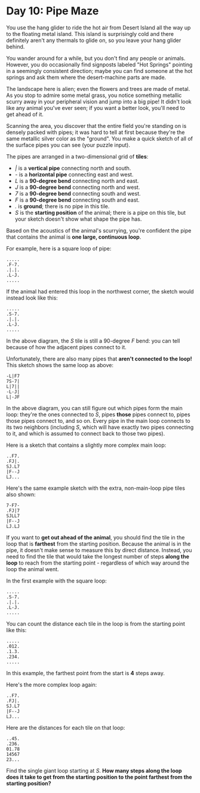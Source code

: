 Day 10: Pipe Maze
===

You use the hang glider to ride the hot air from Desert Island all the way up to the floating metal island. This island is surprisingly cold and there definitely aren't any thermals to glide on, so you leave your hang glider behind.

You wander around for a while, but you don't find any people or animals. However, you do occasionally find signposts labeled "Hot Springs" pointing in a seemingly consistent direction; maybe you can find someone at the hot springs and ask them where the desert-machine parts are made.

The landscape here is alien; even the flowers and trees are made of metal. As you stop to admire some metal grass, you notice something metallic scurry away in your peripheral vision and jump into a big pipe! It didn't look like any animal you've ever seen; if you want a better look, you'll need to get ahead of it.

Scanning the area, you discover that the entire field you're standing on is densely packed with pipes; it was hard to tell at first because they're the same metallic silver color as the "ground". You make a quick sketch of all of the surface pipes you can see (your puzzle input).

The pipes are arranged in a two-dimensional grid of **tiles**:

* *|* is a **vertical pipe** connecting north and south.
* *-* is a **horizontal pipe** connecting east and west.
* *L* is a **90-degree bend** connecting north and east.
* *J* is a **90-degree bend** connecting north and west.
* *7* is a **90-degree bend** connecting south and west.
* *F* is a **90-degree bend** connecting south and east.
* *.* is **ground**; there is no pipe in this tile.
* *S* is the **starting position** of the animal; there is a pipe on this tile, but your sketch doesn't show what shape the pipe has.

Based on the acoustics of the animal's scurrying, you're confident the pipe that contains the animal is **one large, continuous loop**.

For example, here is a square loop of pipe: 
```
.....
.F-7.
.|.|.
.L-J.
.....
```

If the animal had entered this loop in the northwest corner, the sketch would instead look like this:
```
.....
.S-7.
.|.|.
.L-J.
.....
```

In the above diagram, the *S* tile is still a 90-degree *F* bend: you can tell because of how the adjacent pipes connect to it.

Unfortunately, there are also many pipes that **aren't connected to the loop!** This sketch shows the same loop as above:
```
-L|F7
7S-7|
L|7||
-L-J|
L|-JF
```

In the above diagram, you can still figure out which pipes form the main loop: they're the ones connected to *S*, pipes **those** pipes connect to, pipes those pipes connect to, and so on. Every pipe in the main loop connects to its two neighbors (including *S*, which will have exactly two pipes connecting to it, and which is assumed to connect back to those two pipes).

Here is a sketch that contains a slightly more complex main loop:
```
..F7.
.FJ|.
SJ.L7
|F--J
LJ...
```

Here's the same example sketch with the extra, non-main-loop pipe tiles also shown:
```
7-F7-
.FJ|7
SJLL7
|F--J
LJ.LJ
```

If you want to **get out ahead of the animal**, you should find the tile in the loop that is **farthest** from the starting position. Because the animal is in the pipe, it doesn't make sense to measure this by direct distance. Instead, you need to find the tile that would take the longest number of steps **along the loop** to reach from the starting point - regardless of which way around the loop the animal went.

In the first example with the square loop:
```
.....
.S-7.
.|.|.
.L-J.
.....
```

You can count the distance each tile in the loop is from the starting point like this:
```
.....
.012.
.1.3.
.234.
.....
```

In this example, the farthest point from the start is **4** steps away.

Here's the more complex loop again:
```
..F7.
.FJ|.
SJ.L7
|F--J
LJ...
```

Here are the distances for each tile on that loop:
```
..45.
.236.
01.78
14567
23...
```

Find the single giant loop starting at *S*. **How many steps along the loop does it take to get from the starting position to the point farthest from the starting position?**
